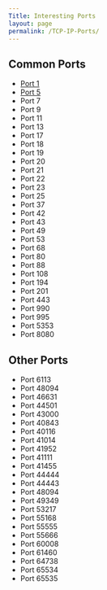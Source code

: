 ```yaml
---
Title: Interesting Ports
layout: page
permalink: /TCP-IP-Ports/
---
```


## Common Ports
- [Port 1](https://d0z.me/port-1)
- [Port 5](https://d0z.me/port-5)
- Port 7
- Port 9
- Port 11
- Port 13
- Port 17
- Port 18
- Port 19
- Port 20
- Port 21
- Port 22
- Port 23
- Port 25
- Port 37
- Port 42
- Port 43
- Port 49
- Port 53
- Port 68
- Port 80
- Port 88
- Port 108
- Port 194
- Port 201
- Port 443
- Port 990
- Port 995
- Port 5353
- Port 8080

## Other Ports
- Port 6113
- Port 48094
- Port 46631
- Port 44501
- Port 43000
- Port 40843
- Port 40116
- Port 41014
- Port 41952
- Port 41111
- Port 41455
- Port 44444
- Port 44443
- Port 48094
- Port 49349
- Port 53217
- Port 55168
- Port 55555
- Port 55666
- Port 60008
- Port 61460
- Port 64738
- Port 65534
- Port 65535

